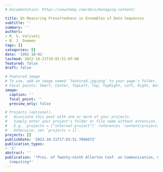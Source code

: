 ```yaml
---
# Documentation: https://wowchemy.com/docs/managing-content/

title: On Measuring Presortedness in Ensembles of Data Sequences
subtitle: ''
summary: ''
authors:
- R. S. Valiveti
- B. J. Oommen
tags: []
categories: []
date: '1991-10-01'
lastmod: 2022-10-21T10:03:51-07:00
featured: false
draft: false

# Featured image
# To use, add an image named `featured.jpg/png` to your page's folder.
# Focal points: Smart, Center, TopLeft, Top, TopRight, Left, Right, BottomLeft, Bottom, BottomRight.
image:
  caption: ''
  focal_point: ''
  preview_only: false

# Projects (optional).
#   Associate this post with one or more of your projects.
#   Simply enter your project's folder or file name without extension.
#   E.g. `projects = ["internal-project"]` references `content/project/deep-learning/index.md`.
#   Otherwise, set `projects = []`.
projects: []
publishDate: '2022-10-21T17:03:51.708667Z'
publication_types:
- '1'
abstract: ''
publication: '*Proc. of Twenty-ninth Allerton Conf. on Communication, Control, and
  Computing*'
---
```

